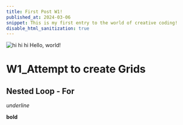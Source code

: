 ```yaml
---
title: First Post W1!
published_at: 2024-03-06
snippet: This is my first entry to the world of creative coding!
disable_html_sanitization: true
---
```


![hi hi hi](/240306_first_post/glass.png)
Hello, world!

# W1_Attempt to create Grids

## Nested Loop - For

_underline_

**bold**
